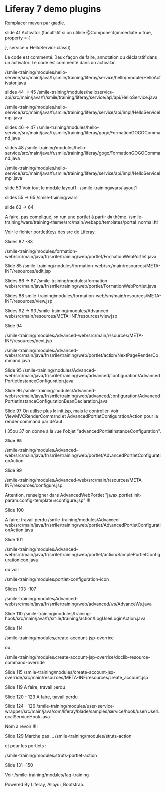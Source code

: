 Liferay 7 demo plugins
===========

Remplacer maven par gradle.

slide 41 Activator (facultatif si on utilise @Component(immediate = true, property = {

}, service = HelloService.class))

Le code est commenté.
Deux façon de faire, annotation ou déclaratif dans un activator.
Le code est commenté dans un activator.

/smile-training/modules/hello-service/src/main/java/fr/smile/training/liferay/service/hello/module/HelloActivator.java

slides 44 -> 45
/smile-training/modules/helloservice-api/src/main/java/fr/smile/training/liferay/service/api/api/HelloService.java

/smile-training/modules/hello-service/src/main/java/fr/smile/training/liferay/service/api/impl/HelloServiceImpl.java

slides 46 -> 47
/smile-training/modules/hello-service/src/main/java/fr/smile/training/liferay/gogo/FormationGOGOCommand.java

slides 48
 /smile-training/modules/hello-service/src/main/java/fr/smile/training/liferay/gogo/FormationGOGOCommand.java

/smile-training/modules/hello-service/src/main/java/fr/smile/training/liferay/service/api/impl/HelloServiceImpl.java

slide 53
 Voir tout le module layout1 :
 /smile-training/wars/layout1

slides 55 -> 65
/smile-training/wars

slide 63 -> 64

A faire, pas compliqué, on run une portlet à partir du thème.
/smile-training/wars/training-theme/src/main/webapp/templates/portal_normal.ftl

Voir le fichier portletKeys des src de Liferay.

Slides 82 -83

/smile-training/modules/formation-web/src/main/java/fr/smile/training/web/portlet/FormationWebPortlet.java

Slide 85
/smile-training/modules/formation-web/src/main/resources/META-INF/resources/edit.jsp

Slides 86 -> 87
/smile-training/modules/formation-web/src/main/java/fr/smile/training/web/portlet/FormationWebPortlet.java

Slides 88
smile-training/modules/formation-web/src/main/resources/META-INF/resources/view.jsp

Slides 92 -> 93
/smile-training/modules/Advanced-web/src/main/resources/META-INF/resources/view.jsp

Slide 94

/smile-training/modules/Advanced-web/src/main/resources/META-INF/resources/next.jsp

/smile-training/modules/Advanced-web/src/main/java/fr/smile/training/web/portlet/action/NextPageRenderCommand.java

Slide 95
/smile-training/modules/Advanced-web/src/main/java/fr/smile/training/web/advanced/configuration/AdvancedPortletInstanceConfiguration.java

Slide 96
/smile-training/modules/Advanced-web/src/main/java/fr/smile/training/web/advanced/configuration/AdvancedPortletInstanceConfigurationBeanDeclaration.java

Slide 97
On utilise plus le init.jsp, mais le controller.
Voir ViewMVCRenderCommand et AdvancedPortletConfigurationAction pour la render command par défaut.

l 35ou 37 on donne à la vue l'objet "advancedPortletInstanceConfiguration".

Slide 98

/smile-training/modules/Advanced-web/src/main/java/fr/smile/training/web/portlet/AdvancedPortletConfigurationAction

Slide 99

/smile-training/modules/Advanced-web/src/main/resources/META-INF/resources/configure.jsp

Attention, renseigner dans AdvancedWebPortlet "javax.portlet.init-param.config-template=/configure.jsp" !!!

Slide 100

A faire; travail perdu
/smile-training/modules/Advanced-web/src/main/java/fr/smile/training/web/portlet/AdvancedPortletConfigurationAction.java

Slide 101 

/smile-training/modules/Advanced-web/src/main/java/fr/smile/training/web/portlet/action/SamplePortletConfigurationIcon.java

ou voir

/smile-training/modules/portlet-configuration-icon

Slides 103 -107

/smile-training/modules/Advanced-web/src/main/java/fr/smile/training/web/advanced/ws/AdvanceWs.java

Slide 110
/smile-training/modules/training-hook/src/main/java/fr/smile/training/action/LogUserLoginAction.java

Slide 114

/smile-training/modules/create-account-jsp-override

ou


/smile-training/modules/create-account-jsp-override/doclib-resource-command-override

Slide 115
/smile-training/modules/create-account-jsp-override/src/main/resources/META-INF/resources/create_account.jsp

Slide 119
A faire, travail perdu

Slide 120 - 123
A faire, travail perdu

Slide 124 - 126
/smile-training/modules/user-service-wrapper/src/main/java/com/liferay/blade/samples/service/hook/user/UserLocalServiceHook.java

Nom à revoir !!!!

Slide 129
Marche pas ...
/smile-training/modules/struts-action

et pour les portlets :

/smile-training/modules/struts-portlet-action

Slide 131 -150

Voir /smile-training/modules/faq-training

















Powered By Liferay, Alloyui, Bootstrap.
